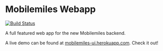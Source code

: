 Mobilemiles Webapp
==================

[![Build Status](https://travis-ci.org/zourtney/mobilemiles-ui.svg)](https://travis-ci.org/zourtney/mobilemiles-ui)

A full featured web app for the new Mobilemiles backend.

A live demo can be found at [mobilemiles-ui.herokuapp.com](http://mobilemiles-ui.herokuapp.com). Check it out!